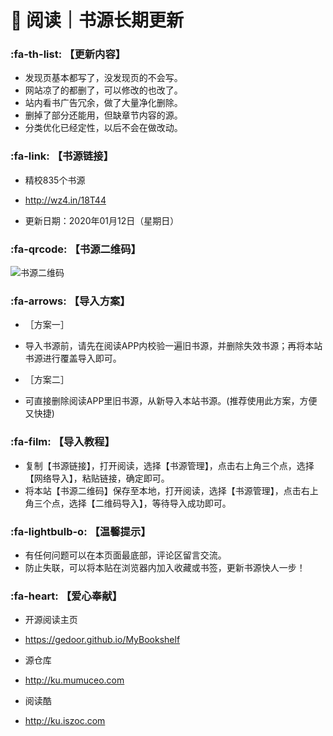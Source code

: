 # 📖 阅读｜书源长期更新

###  :fa-th-list: 【更新内容】

- 发现页基本都写了，没发现页的不会写。
- 网站凉了的都删了，可以修改的也改了。
- 站内看书广告冗余，做了大量净化删除。
- 删掉了部分还能用，但缺章节内容的源。
- 分类优化已经定性，以后不会在做改动。

###  :fa-link: 【书源链接】

- 精校835个书源

- http://wz4.in/18T44

- 更新日期：2020年01月12日（星期日）

###  :fa-qrcode: 【书源二维码】

![书源二维码](https://images.gitee.com/uploads/images/2020/0112/161800_f306b3ea_5572791.png "书源二维码.png")

###  :fa-arrows: 【导入方案】

- ［方案一］
- 导入书源前，请先在阅读APP内校验一遍旧书源，并删除失效书源；再将本站书源进行覆盖导入即可。

- ［方案二］
- 可直接删除阅读APP里旧书源，从新导入本站书源。(推荐使用此方案，方便又快捷)


###  :fa-film: 【导入教程】

- 复制【书源链接】，打开阅读，选择【书源管理】，点击右上角三个点，选择【网络导入】，粘贴链接，确定即可。
- 将本站【书源二维码】保存至本地，打开阅读，选择【书源管理】，点击右上角三个点，选择【二维码导入】，等待导入成功即可。

###  :fa-lightbulb-o: 【温馨提示】

- 有任何问题可以在本页面最底部，评论区留言交流。
- 防止失联，可以将本贴在浏览器内加入收藏或书签，更新书源快人一步！

###  :fa-heart: 【爱心奉献】

- 开源阅读主页
- https://gedoor.github.io/MyBookshelf

- 源仓库
- http://ku.mumuceo.com

- 阅读酷
- http://ku.iszoc.com

